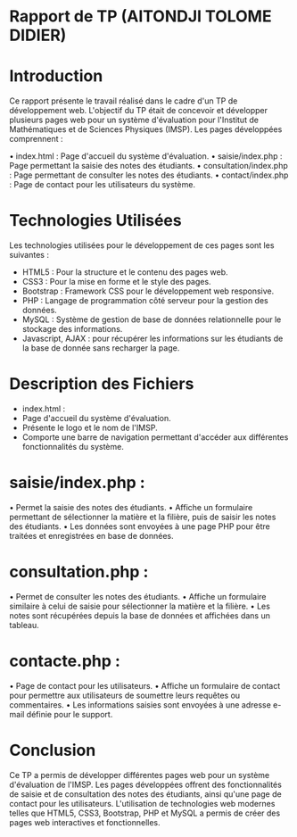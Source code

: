 # Rapport de TP (AITONDJI TOLOME DIDIER)

# Introduction
Ce rapport présente le travail réalisé dans le cadre d'un TP de développement web. L'objectif du TP était de concevoir et développer plusieurs pages web pour un système d'évaluation pour l'Institut de Mathématiques et de Sciences Physiques (IMSP). Les pages développées comprennent :

•	index.html : Page d'accueil du système d'évaluation.
•	saisie/index.php : Page permettant la saisie des notes des étudiants.
•	consultation/index.php : Page permettant de consulter les notes des étudiants.
•	contact/index.php : Page de contact pour les utilisateurs du système.

# Technologies Utilisées
Les technologies utilisées pour le développement de ces pages sont les suivantes :

* HTML5 : Pour la structure et le contenu des pages web.
* CSS3 : Pour la mise en forme et le style des pages.
* Bootstrap : Framework CSS pour le développement web responsive.
* PHP : Langage de programmation côté serveur pour la gestion des données.
* MySQL : Système de gestion de base de données relationnelle pour le stockage des informations.
* Javascript, AJAX : pour récupérer les informations sur les étudiants de la base de donnée sans recharger la page.

# Description des Fichiers
* index.html :
* Page d'accueil du système d'évaluation.
* Présente le logo et le nom de l'IMSP.
* Comporte une barre de navigation permettant d'accéder aux différentes fonctionnalités du système.

# saisie/index.php :
•	Permet la saisie des notes des étudiants.
•	Affiche un formulaire permettant de sélectionner la matière et la filière, puis de saisir les notes des étudiants.
•	Les données sont envoyées à une page PHP pour être traitées et enregistrées en base de données.

# consultation.php :
•	Permet de consulter les notes des étudiants.
•	Affiche un formulaire similaire à celui de saisie pour sélectionner la matière et la filière.
•	Les notes sont récupérées depuis la base de données et affichées dans un tableau.

# contacte.php :
•	Page de contact pour les utilisateurs.
•	Affiche un formulaire de contact pour permettre aux utilisateurs de soumettre leurs requêtes ou commentaires.
•	Les informations saisies sont envoyées à une adresse e-mail définie pour le support.

# Conclusion
Ce TP a permis de développer différentes pages web pour un système d'évaluation de l'IMSP. Les pages développées offrent des fonctionnalités de saisie et de consultation des notes des étudiants, ainsi qu'une page de contact pour les utilisateurs. L'utilisation de technologies web modernes telles que HTML5, CSS3, Bootstrap, PHP et MySQL a permis de créer des pages web interactives et fonctionnelles.

